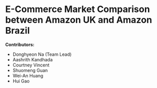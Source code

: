 # E-Commerce Market Comparison between Amazon UK and Amazon Brazil

**Contributors:**
- Donghyeon Na (Team Lead)
- Aashrith Kandhada
- Courtney Vincent
- Shuomeng Guan
- Wei-An Huang
- Hui Gao
